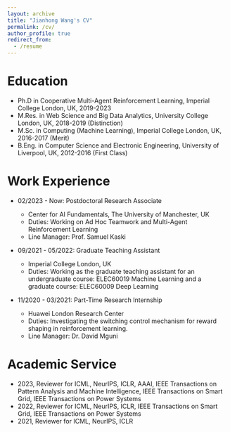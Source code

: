 ```yaml
---
layout: archive
title: "Jianhong Wang's CV"
permalink: /cv/
author_profile: true
redirect_from:
  - /resume
---
```


<!-- {% include base_path %} -->

Education
======
* Ph.D in Cooperative Multi-Agent Reinforcement Learning, Imperial College London, UK, 2019-2023
* M.Res. in Web Science and Big Data Analytics, University College London, UK, 2018-2019 (Distinction)
* M.Sc. in Computing (Machine Learning), Imperial College London, UK, 2016-2017 (Merit)
* B.Eng. in Computer Science and Electronic Engineering, University of Liverpool, UK, 2012-2016 (First Class)


Work Experience
======
* 02/2023 - Now: Postdoctoral Research Associate
  * Center for AI Fundamentals, The University of Manchester, UK
  * Duties: Working on Ad Hoc Teamwork and Multi-Agent Reinforcement Learning
  * Line Manager: Prof. Samuel Kaski

* 09/2021 - 05/2022: Graduate Teaching Assistant
  * Imperial College London, UK
  * Duties: Working as the graduate teaching assistant for an undergraduate course: ELEC60019 Machine Learning and a graduate course: ELEC60009 Deep Learning

* 11/2020 - 03/2021: Part-Time Research Internship
  * Huawei London Research Center
  * Duties: Investigating the switching control mechanism for reward shaping in reinforcement learning.
  * Line Manager: Dr. David Mguni

Academic Service
=====
- 2023, Reviewer for ICML, NeurIPS, ICLR, AAAI, IEEE Transactions on Pattern Analysis and Machine Intelligence, IEEE Transactions on Smart Grid, IEEE Transactions on Power Systems
- 2022, Reviewer for ICML, NeurIPS, ICLR, IEEE Transactions on Smart Grid, IEEE Transactions on Power Systems
- 2021, Reviewer for ICML, NeurIPS, ICLR

<!-- Skills
======
* Skill 1
* Skill 2
  * Sub-skill 2.1
  * Sub-skill 2.2
  * Sub-skill 2.3
* Skill 3

Publications
======
  <ul>{% for post in site.publications %}
    {% include archive-single-cv.html %}
  {% endfor %}</ul>
  
Talks
======
  <ul>{% for post in site.talks %}
    {% include archive-single-talk-cv.html %}
  {% endfor %}</ul> -->
  
<!-- Teaching
======
  <ul>{% for post in site.teaching %}
    {% include archive-single-cv.html %}
  {% endfor %}</ul> -->
  
<!-- Service and leadership
======
* Currently signed in to 43 different slack teams -->

